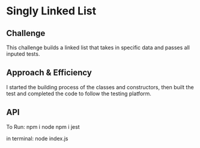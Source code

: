 # Singly Linked List
<!-- Short summary or background information -->

## Challenge
This challenge builds a linked list that takes in specific data and passes all inputed tests. 

## Approach & Efficiency
I started the building process of the classes and constructors, then built the test and completed the code to follow the testing platform. 

## API 

To Run: npm i node
        npm i jest

in terminal: node index.js



